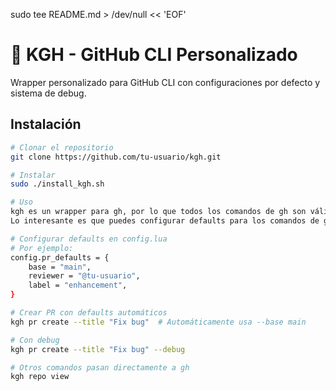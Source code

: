 sudo tee README.md > /dev/null << 'EOF'
# 🚀 KGH - GitHub CLI Personalizado

Wrapper personalizado para GitHub CLI con configuraciones por defecto y sistema de debug.

## Instalación

```bash
# Clonar el repositorio
git clone https://github.com/tu-usuario/kgh.git

# Instalar
sudo ./install_kgh.sh

# Uso 
kgh es un wrapper para gh, por lo que todos los comandos de gh son válidos.
Lo interesante es que puedes configurar defaults para los comandos de gh.

# Configurar defaults en config.lua
# Por ejemplo:
config.pr_defaults = {
    base = "main",
    reviewer = "@tu-usuario",
    label = "enhancement",
}

# Crear PR con defaults automáticos
kgh pr create --title "Fix bug"  # Automáticamente usa --base main

# Con debug
kgh pr create --title "Fix bug" --debug

# Otros comandos pasan directamente a gh
kgh repo view
